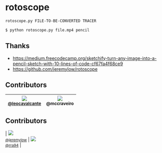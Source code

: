 # rotoscope

```bash
rotoscope.py FILE-TO-BE-CONVERTED TRACER
```

```bash
$ python rotoscope.py file.mp4 pencil
```

## Thanks   
- https://medium.freecodecamp.org/sketchify-turn-any-image-into-a-pencil-sketch-with-10-lines-of-code-cf67fa4f68ce9  
- https://github.com/jeremylow/rotoscope

## Contributors

| [<img src="https://avatars3.githubusercontent.com/u/183722?s=115&v=4"><br><small>@leocavalcante</small>](https://github.com/leocavalcante) | [<img src="https://avatars0.githubusercontent.com/u/782333?s=115&v=4"><br><sub>@mccraveiro</sub>](https://github.com/mccraveiro) |
| :---: | :---: | 

## Contributors

| [<img src="https://avatars0.githubusercontent.com/u/4955149?s=460&v=4"><br><small>@jeremylow</small>](https://github.com/jeremylow) 
| [<img src="https://avatars2.githubusercontent.com/u/5424122?s=460&v=4"><br><small>@rra94</small>](https://github.com/rra94) |
